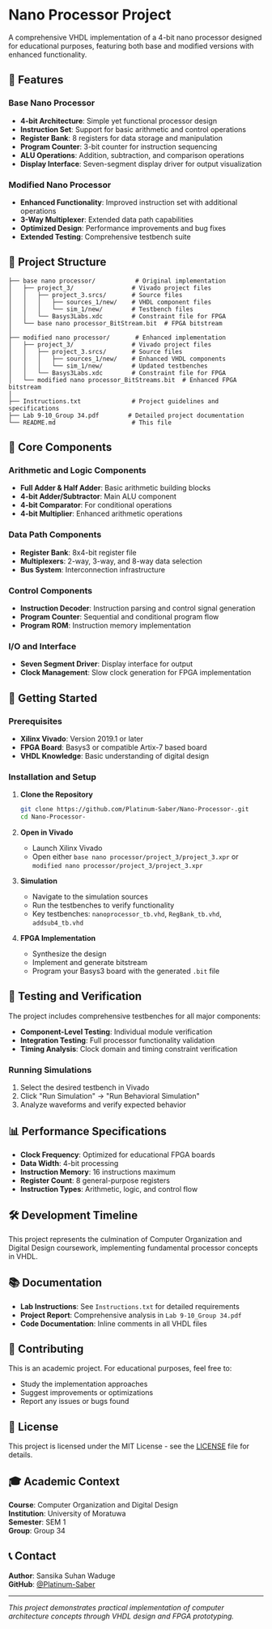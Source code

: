 # Nano Processor Project

A comprehensive VHDL implementation of a 4-bit nano processor designed for educational purposes, featuring both base and modified versions with enhanced functionality.

## 🔧 Features

### Base Nano Processor
- **4-bit Architecture**: Simple yet functional processor design
- **Instruction Set**: Support for basic arithmetic and control operations
- **Register Bank**: 8 registers for data storage and manipulation
- **Program Counter**: 3-bit counter for instruction sequencing
- **ALU Operations**: Addition, subtraction, and comparison operations
- **Display Interface**: Seven-segment display driver for output visualization

### Modified Nano Processor
- **Enhanced Functionality**: Improved instruction set with additional operations
- **3-Way Multiplexer**: Extended data path capabilities
- **Optimized Design**: Performance improvements and bug fixes
- **Extended Testing**: Comprehensive testbench suite

## 📁 Project Structure

```
├── base nano processor/           # Original implementation
│   ├── project_3/                # Vivado project files
│   │   ├── project_3.srcs/       # Source files
│   │   │   ├── sources_1/new/    # VHDL component files
│   │   │   └── sim_1/new/        # Testbench files
│   │   └── Basys3Labs.xdc        # Constraint file for FPGA
│   └── base nano processor_BitStream.bit  # FPGA bitstream
│
├── modified nano processor/       # Enhanced implementation
│   ├── project_3/                # Vivado project files
│   │   ├── project_3.srcs/       # Source files
│   │   │   ├── sources_1/new/    # Enhanced VHDL components
│   │   │   └── sim_1/new/        # Updated testbenches
│   │   └── Basys3Labs.xdc        # Constraint file for FPGA
│   └── modified nano processor_BitStreams.bit  # Enhanced FPGA bitstream
│
├── Instructions.txt              # Project guidelines and specifications
├── Lab 9-10_Group 34.pdf        # Detailed project documentation
└── README.md                     # This file
```

## 🧩 Core Components

### Arithmetic and Logic Components
- **Full Adder & Half Adder**: Basic arithmetic building blocks
- **4-bit Adder/Subtractor**: Main ALU component
- **4-bit Comparator**: For conditional operations
- **4-bit Multiplier**: Enhanced arithmetic operations

### Data Path Components
- **Register Bank**: 8x4-bit register file
- **Multiplexers**: 2-way, 3-way, and 8-way data selection
- **Bus System**: Interconnection infrastructure

### Control Components
- **Instruction Decoder**: Instruction parsing and control signal generation
- **Program Counter**: Sequential and conditional program flow
- **Program ROM**: Instruction memory implementation

### I/O and Interface
- **Seven Segment Driver**: Display interface for output
- **Clock Management**: Slow clock generation for FPGA implementation

## 🚀 Getting Started

### Prerequisites
- **Xilinx Vivado**: Version 2019.1 or later
- **FPGA Board**: Basys3 or compatible Artix-7 based board
- **VHDL Knowledge**: Basic understanding of digital design

### Installation and Setup

1. **Clone the Repository**
   ```bash
   git clone https://github.com/Platinum-Saber/Nano-Processor-.git
   cd Nano-Processor-
   ```

2. **Open in Vivado**
   - Launch Xilinx Vivado
   - Open either `base nano processor/project_3/project_3.xpr` or `modified nano processor/project_3/project_3.xpr`

3. **Simulation**
   - Navigate to the simulation sources
   - Run the testbenches to verify functionality
   - Key testbenches: `nanoprocessor_tb.vhd`, `RegBank_tb.vhd`, `addsub4_tb.vhd`

4. **FPGA Implementation**
   - Synthesize the design
   - Implement and generate bitstream
   - Program your Basys3 board with the generated `.bit` file

## 🔬 Testing and Verification

The project includes comprehensive testbenches for all major components:

- **Component-Level Testing**: Individual module verification
- **Integration Testing**: Full processor functionality validation
- **Timing Analysis**: Clock domain and timing constraint verification

### Running Simulations

1. Select the desired testbench in Vivado
2. Click "Run Simulation" → "Run Behavioral Simulation"
3. Analyze waveforms and verify expected behavior

## 📊 Performance Specifications

- **Clock Frequency**: Optimized for educational FPGA boards
- **Data Width**: 4-bit processing
- **Instruction Memory**: 16 instructions maximum
- **Register Count**: 8 general-purpose registers
- **Instruction Types**: Arithmetic, logic, and control flow

## 🛠️ Development Timeline

This project represents the culmination of Computer Organization and Digital Design coursework, implementing fundamental processor concepts in VHDL.

## 📚 Documentation

- **Lab Instructions**: See `Instructions.txt` for detailed requirements
- **Project Report**: Comprehensive analysis in `Lab 9-10_Group 34.pdf`
- **Code Documentation**: Inline comments in all VHDL files

## 🤝 Contributing

This is an academic project. For educational purposes, feel free to:
- Study the implementation approaches
- Suggest improvements or optimizations
- Report any issues or bugs found

## 📄 License

This project is licensed under the MIT License - see the [LICENSE](LICENSE) file for details.

## 🎓 Academic Context

**Course**: Computer Organization and Digital Design  
**Institution**: University of Moratuwa <br/>
**Semester**: SEM 1  
**Group**: Group 34

## 📞 Contact

**Author**: Sansika Suhan Waduge  
**GitHub**: [@Platinum-Saber](https://github.com/Platinum-Saber)

---

*This project demonstrates practical implementation of computer architecture concepts through VHDL design and FPGA prototyping.*
